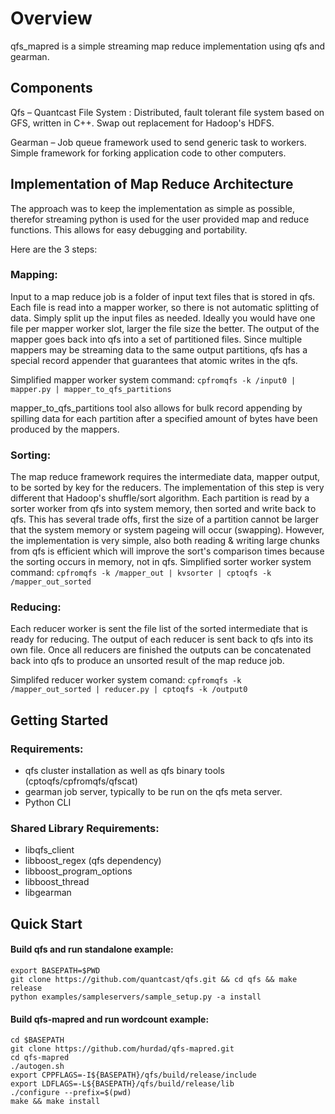 Overview
=============

qfs_mapred is a simple streaming map reduce implementation using qfs and gearman.

Components
-------
Qfs – Quantcast File System : Distributed, fault tolerant file system based on GFS, written in C++. Swap out replacement for Hadoop's HDFS.

Gearman – Job queue framework used to send generic task to workers. Simple framework for forking application code to other computers. 

Implementation of Map Reduce Architecture
-------

The approach was to keep the implementation as simple as possible, therefor streaming python is used for the user provided map and reduce functions. This allows for easy debugging and portability.

 Here are the 3 steps:

### Mapping:

Input to a map reduce job is a folder of input text files that is stored in qfs. Each file is read into a mapper worker, so there is not automatic splitting of data. Simply split up the input files as needed. Ideally you would have one file per mapper worker slot, larger the file size the better. The output of the mapper goes back into qfs into a set of partitioned files. Since multiple mappers may be streaming data to the same output partitions, qfs has a special record appender that guarantees that atomic writes in the qfs.

Simplified mapper worker system command:
    `cpfromqfs -k /input0 | mapper.py | mapper_to_qfs_partitions`

mapper_to_qfs_partitions tool also allows for bulk record appending by spilling data for each partition after  a specified amount of  bytes have been produced by the mappers. 

### Sorting:

The map reduce framework requires the intermediate data, mapper output, to be sorted by key for the reducers. The implementation of this step is very different that Hadoop's shuffle/sort algorithm.  Each partition is read by a sorter worker from qfs into system memory, then sorted and write back to qfs. This has several trade offs, first the size of a partition cannot be larger that the system memory or system pageing will occur (swapping). However, the implementation is very simple, also both reading & writing large chunks from qfs is efficient which will improve the sort's comparison times because the  sorting occurs in memory, not in qfs.
Simplified sorter  worker system command: 
    `cpfromqfs -k /mapper_out | kvsorter | cptoqfs -k /mapper_out_sorted`


### Reducing:
Each reducer worker is sent the file list of the sorted intermediate that is ready for reducing. The output of each reducer is sent back to qfs into its own file. Once all reducers are finished the outputs can be concatenated back into  qfs to produce an unsorted result of the map reduce job.

Simplifed reducer worker system comand: 
    `cpfromqfs -k /mapper_out_sorted | reducer.py | cptoqfs -k /output0`


Getting Started
---------------------

### Requirements:

* qfs cluster installation as well as qfs binary tools (cptoqfs/cpfromqfs/qfscat)
* gearman job server, typically to be run on the qfs meta server.
* Python CLI

### Shared Library Requirements:
* libqfs_client
* libboost_regex (qfs dependency)
* libboost_program_options
* libboost_thread
* libgearman

Quick Start
----------------------

#### Build qfs and run standalone example:
```
export BASEPATH=$PWD
git clone https://github.com/quantcast/qfs.git && cd qfs && make release 
python examples/sampleservers/sample_setup.py -a install
```
 
#### Build qfs-mapred and run wordcount example:
```
cd $BASEPATH
git clone https://github.com/hurdad/qfs-mapred.git
cd qfs-mapred
./autogen.sh
export CPPFLAGS=-I${BASEPATH}/qfs/build/release/include
export LDFLAGS=-L${BASEPATH}/qfs/build/release/lib
./configure --prefix=$(pwd)
make && make install
```

